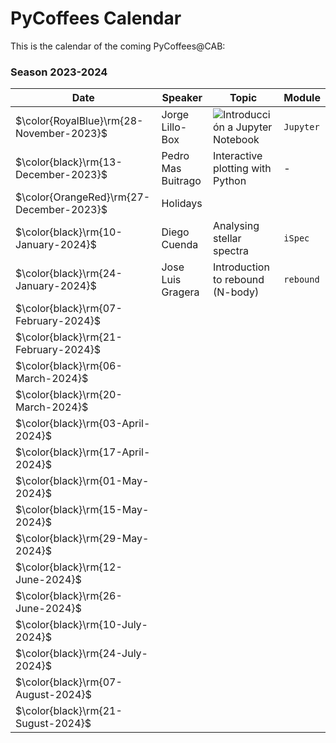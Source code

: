 # PyCoffees Calendar
This is the calendar of the coming PyCoffees@CAB:

### Season 2023-2024
| Date  | Speaker | Topic | Module |
| ------------- | ------------- | ------------- | ------------- |
| $\color{RoyalBlue}\rm{28-November-2023}$  | Jorge Lillo-Box  | ![Introducción a Jupyter Notebook](https://github.com/PyCoffees/notebooks/tree/main#jupyter-notebook-for-pycoffeescab) | `Jupyter` |
| $\color{black}\rm{13-December-2023}$  | Pedro Mas Buitrago  | Interactive plotting with Python | - | 
| $\color{OrangeRed}\rm{27-December-2023}$ | Holidays | | |	
| $\color{black}\rm{10-January-2024}$ | Diego Cuenda | Analysing stellar spectra | `iSpec` |
| $\color{black}\rm{24-January-2024}$ | Jose Luis Gragera | Introduction to rebound (N-body) | `rebound` |
| $\color{black}\rm{07-February-2024}$ | | | |	
| $\color{black}\rm{21-February-2024}$ | | | |	
| $\color{black}\rm{06-March-2024}$ | | | |	
| $\color{black}\rm{20-March-2024}$ | | | |	
| $\color{black}\rm{03-April-2024}$ | | | |	
| $\color{black}\rm{17-April-2024}$ | | | |	
| $\color{black}\rm{01-May-2024}$ | | | |	
| $\color{black}\rm{15-May-2024}$ | | | |	
| $\color{black}\rm{29-May-2024}$ | | | |	
| $\color{black}\rm{12-June-2024}$ | | | |	
| $\color{black}\rm{26-June-2024}$ | | | |	
| $\color{black}\rm{10-July-2024}$ | | | |	
| $\color{black}\rm{24-July-2024}$ | | | |	
| $\color{black}\rm{07-August-2024}$ | | | |	
| $\color{black}\rm{21-Sugust-2024}$ | | | |	
